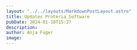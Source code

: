 ```yaml
---
layout: "../../layouts/MarkdownPostLayout.astro"
title: Updates Proteria Software
pubDate: 2024-01-18T15:27
description: 
author: Anja Füger
image: 
---
```


